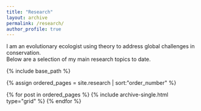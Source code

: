 ```yaml
---
title: "Research"
layout: archive
permalink: /research/
author_profile: true
---
```


I am an evolutionary ecologist using theory to address global challenges in conservation. <br />
Below are a selection of my main research topics to date.

<nbsp>

{% include base_path %}

{% assign ordered_pages = site.research | sort:"order_number" %}

  <div class="grid__wrapper" style="width: 100%;">
{% for post in ordered_pages %}
  {% include archive-single.html type="grid" %}
{% endfor %}
<div /> 
